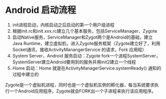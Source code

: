 # Android 启动流程

1. init进程启动，内核启动之后启动的第一个用户级进程
2. 根据init.rc和init.xxx.rc建立几个基本服务，包括ServiceManager、Zygote
3. 启动Native服务，ServiceManager和Zygot两个是Android的基础，建立Java Runtime，建立虚拟机，进入Zygote服务框架（Zygote建立好了，利用Socket通讯，接收ActivityManangerService 的请求，Fork 应用程）
4. System Server，Android 服务启动：Zygote fork一个进程SystemServer，SystemServer建立Android要用到的服务并用init2建立一个线程
5. Home 启动：Home 就是在ActivityManagerService.systemReady() 通知的过程中建立的

Zygote是一个虚拟机进程，同时也是一个虚拟机实例的孵化器，每当系统要求执行一个Android应用程序，Zygote就会FORK出一个子进程来执行该应用程序。